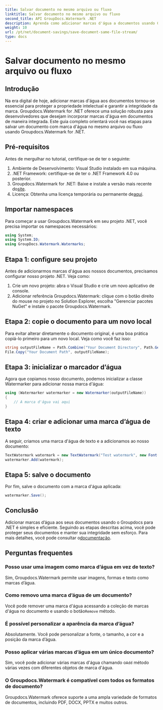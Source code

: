 ```yaml
---
title: Salvar documento no mesmo arquivo ou fluxo
linktitle: Salvar documento no mesmo arquivo ou fluxo
second_title: API GroupDocs.Watermark .NET
description: Aprenda como adicionar marcas d'água a documentos usando Groupdocs.Watermark for .NET. Este guia fornece instruções para garantir a proteção e integridade dos documentos.
weight: 10
url: /pt/net/document-savings/save-document-same-file-stream/
type: docs
---
```

# Salvar documento no mesmo arquivo ou fluxo

## Introdução
Na era digital de hoje, adicionar marcas d'água aos documentos tornou-se essencial para proteger a propriedade intelectual e garantir a integridade da marca. Groupdocs.Watermark for .NET oferece uma solução robusta para desenvolvedores que desejam incorporar marcas d'água em documentos de maneira integrada. Este guia completo orientará você nas etapas para salvar um documento com marca d'água no mesmo arquivo ou fluxo usando Groupdocs.Watermark for .NET.
## Pré-requisitos
Antes de mergulhar no tutorial, certifique-se de ter o seguinte:
1. Ambiente de Desenvolvimento: Visual Studio instalado em sua máquina.
2. .NET Framework: certifique-se de ter o .NET Framework 4.0 ou posterior.
3.  Groupdocs.Watermark for .NET: Baixe e instale a versão mais recente do[site](https://releases.groupdocs.com/Watermark/net/).
4.  Licença: Obtenha uma licença temporária ou permanente de[aqui](https://purchase.groupdocs.com/temporary-license/).
## Importar namespaces
Para começar a usar Groupdocs.Watermark em seu projeto .NET, você precisa importar os namespaces necessários:
```csharp
using System;
using System.IO;
using GroupDocs.Watermark.Watermarks;
```
## Etapa 1: configure seu projeto
Antes de adicionarmos marcas d'água aos nossos documentos, precisamos configurar nosso projeto .NET. Veja como:
1. Crie um novo projeto: abra o Visual Studio e crie um novo aplicativo de console.
2. Adicionar referência Groupdocs.Watermark: clique com o botão direito do mouse no projeto no Solution Explorer, escolha "Gerenciar pacotes NuGet" e instale o pacote Groupdocs.Watermark.
## Etapa 2: copie o documento para um novo local
Para evitar alterar diretamente o documento original, é uma boa prática copiá-lo primeiro para um novo local. Veja como você faz isso:
```csharp
string outputFileName = Path.Combine("Your Document Directory", Path.GetFileName("Your Document Path"));
File.Copy("Your Document Path", outputFileName);
```
## Etapa 3: inicializar o marcador d’água
Agora que copiamos nosso documento, podemos inicializar a classe Watermarker para adicionar nossa marca d'água:
```csharp
using (Watermarker watermarker = new Watermarker(outputFileName))
{
    // A marca d'água vai aqui
}
```
## Etapa 4: criar e adicionar uma marca d’água de texto
A seguir, criamos uma marca d'água de texto e a adicionamos ao nosso documento:
```csharp
TextWatermark watermark = new TextWatermark("Test watermark", new Font("Arial", 12));
watermarker.Add(watermark);
```
## Etapa 5: salve o documento
Por fim, salve o documento com a marca d'água aplicada:
```csharp
watermarker.Save();
```
## Conclusão
Adicionar marcas d’água aos seus documentos usando o Groupdocs para .NET é simples e eficiente. Seguindo as etapas descritas acima, você pode proteger seus documentos e manter sua integridade sem esforço. Para mais detalhes, você pode consultar o[documentação](https://tutorials.groupdocs.com/Watermark/net/).
## Perguntas frequentes
### Posso usar uma imagem como marca d’água em vez de texto?
Sim, Groupdocs.Watermark permite usar imagens, formas e texto como marcas d’água.
### Como removo uma marca d’água de um documento?
 Você pode remover uma marca d'água acessando a coleção de marcas d'água no documento e usando o botão`Remove` método.
### É possível personalizar a aparência da marca d’água?
Absolutamente. Você pode personalizar a fonte, o tamanho, a cor e a posição da marca d’água.
### Posso aplicar várias marcas d’água em um único documento?
 Sim, você pode adicionar várias marcas d'água chamando o`Add` método várias vezes com diferentes objetos de marca d'água.
### O Groupdocs.Watermark é compatível com todos os formatos de documento?
Groupdocs.Watermark oferece suporte a uma ampla variedade de formatos de documentos, incluindo PDF, DOCX, PPTX e muitos outros.